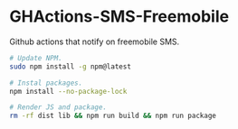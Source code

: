 # GHActions-SMS-Freemobile

Github actions that notify on freemobile SMS.

```sh
# Update NPM.
sudo npm install -g npm@latest

# Instal packages.
npm install --no-package-lock

# Render JS and package.
rm -rf dist lib && npm run build && npm run package
```